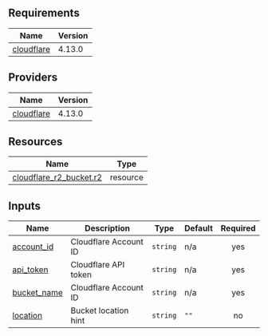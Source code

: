 <!-- BEGIN_TF_DOCS -->
## Requirements

| Name | Version |
|------|---------|
| <a name="requirement_cloudflare"></a> [cloudflare](#requirement\_cloudflare) | 4.13.0 |

## Providers

| Name | Version |
|------|---------|
| <a name="provider_cloudflare"></a> [cloudflare](#provider\_cloudflare) | 4.13.0 |

## Resources

| Name | Type |
|------|------|
| [cloudflare_r2_bucket.r2](https://registry.terraform.io/providers/cloudflare/cloudflare/4.13.0/docs/resources/r2_bucket) | resource |

## Inputs

| Name | Description | Type | Default | Required |
|------|-------------|------|---------|:--------:|
| <a name="input_account_id"></a> [account\_id](#input\_account\_id) | Cloudflare Account ID | `string` | n/a | yes |
| <a name="input_api_token"></a> [api\_token](#input\_api\_token) | Cloudflare API token | `string` | n/a | yes |
| <a name="input_bucket_name"></a> [bucket\_name](#input\_bucket\_name) | Cloudflare Account ID | `string` | n/a | yes |
| <a name="input_location"></a> [location](#input\_location) | Bucket location hint | `string` | `""` | no |
<!-- END_TF_DOCS -->
